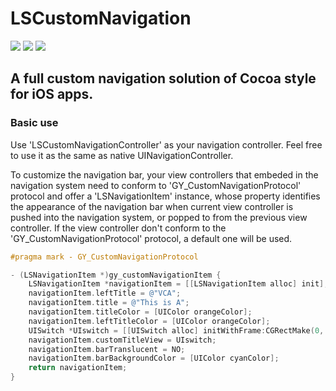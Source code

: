 # LSCustomNavigation
![](https://img.shields.io/cocoapods/dt/LSCustomNavigation.svg)
![](https://img.shields.io/cocoapods/v/LSCustomNavigation.svg?style=flat)
![](https://img.shields.io/cocoapods/p/LSCustomNavigation.svg?style=flat)

## A full custom navigation solution of Cocoa style for iOS apps.

### Basic use

Use 'LSCustomNavigationController' as your navigation controller. Feel free to use it as the same as native UINavigationController.

To customize the navigation bar, your view controllers that embeded in the navigation system need to conform to 'GY_CustomNavigationProtocol' protocol and offer a 'LSNavigationItem' instance, whose property identifies the appearance of the navigation bar when current view controller is pushed into the navigation system, or popped to from the previous view controller. If the view controller don't conform to the 'GY_CustomNavigationProtocol' protocol, a default one will be used.

```Objective-C
#pragma mark - GY_CustomNavigationProtocol

- (LSNavigationItem *)gy_customNavigationItem {
    LSNavigationItem *navigationItem = [[LSNavigationItem alloc] init];
    navigationItem.leftTitle = @"VCA";
    navigationItem.title = @"This is A";
    navigationItem.titleColor = [UIColor orangeColor];
    navigationItem.leftTitleColor = [UIColor orangeColor];
    UISwitch *UIswitch = [[UISwitch alloc] initWithFrame:CGRectMake(0, 0, 80, 40)];
    navigationItem.customTitleView = UIswitch;
    navigationItem.barTranslucent = NO;
    navigationItem.barBackgroundColor = [UIColor cyanColor];
    return navigationItem;
}
```
